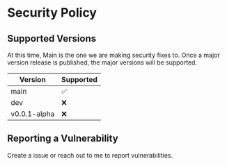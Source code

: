 # Security Policy

## Supported Versions

At this time, Main is the one we are making security fixes to. Once a major
version release is published, the major versions will be supported.

| Version      | Supported          |
| ------------ | ------------------ |
| main         | :white_check_mark: |
| dev          | :x:                |
| v0.0.1-alpha | :x:                |

## Reporting a Vulnerability

Create a issue or reach out to me to report vulnerabilities.
